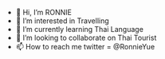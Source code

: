 - 👋 Hi, I’m RONNIE
- 👀 I’m interested in Travelling
- 🌱 I’m currently learning Thai Language
- 💞️ I’m looking to collaborate on Thai Tourist
- 📫 How to reach me twitter = @RonnieYue

<!---
yzknike/yzknike is a ✨ special ✨ repository because its `README.md` (this file) appears on your GitHub profile.
You can click the Preview link to take a look at your changes.
--->
